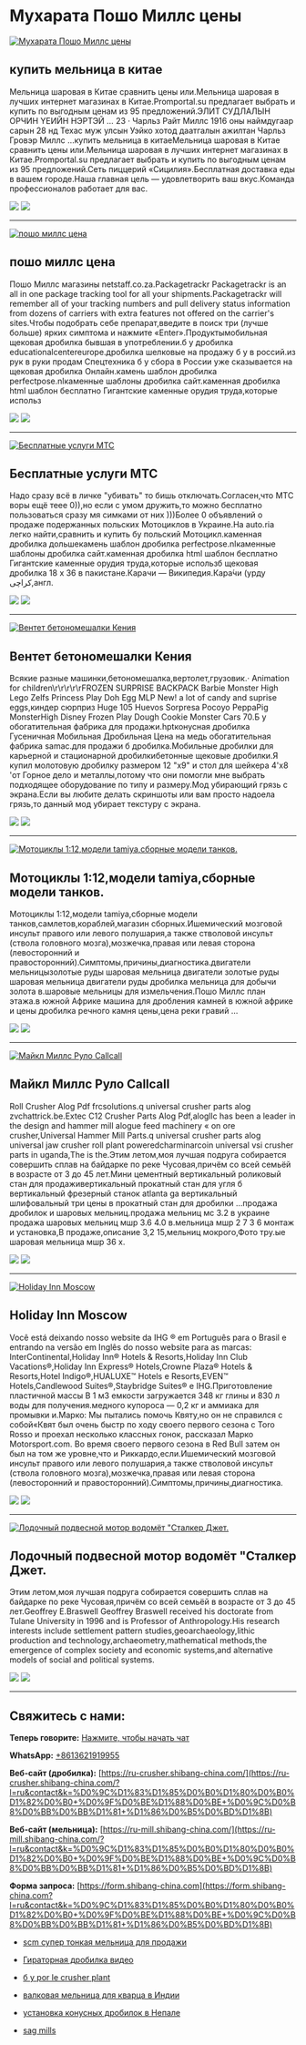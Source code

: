 # Мухарата Пошо Миллс цены

<a href="https://swt.shibang-china.com/?l=ru&img&k=%D0%9C%D1%83%D1%85%D0%B0%D1%80%D0%B0%D1%82%D0%B0+%D0%9F%D0%BE%D1%88%D0%BE+%D0%9C%D0%B8%D0%BB%D0%BB%D1%81+%D1%86%D0%B5%D0%BD%D1%8B" target="_blank">![Мухарата Пошо Миллс цены](http://static.shibang-china.com/all-800x300/1490.jpg)</a>

## купить мельница в китае
Мельница шаровая в Китае сравнить цены или.Мельница шаровая в лучших интернет магазинах в Китае.Promportal.su предлагает выбрать и купить по выгодным ценам из 95 предложений.ЭЛИТ СУДЛАЛЫН ОРЧИН ҮЕИЙН НЭРТЭЙ … 23 &#183; Чарльз Райт Миллс 1916 оны наймдугаар сарын 28 нд Техас муж улсын Уэйко хотод даатгалын ажилтан Чарльз Гровэр Миллс …купить мельница в китаеМельница шаровая в Китае сравнить цены или.Мельница шаровая в лучших интернет магазинах в Китае.Promportal.su предлагает выбрать и купить по выгодным ценам из 95 предложений.Сеть пиццерий &#171;Сицилия&#187;.Бесплатная доставка еды в вашем городе.Наша главная цель — удовлетворить ваш вкус.Команда профессионалов работает для вас.


<a href="https://whatsapp.shibangsoft.com/WhatsApp.php" target="_blank" title="WhatsApp">![](http://static.shibang-china.com/icon/whatsapp.png)</a> <a href="https://swt.shibang-china.com/?l=ru&icon&k=%D0%9C%D1%83%D1%85%D0%B0%D1%80%D0%B0%D1%82%D0%B0+%D0%9F%D0%BE%D1%88%D0%BE+%D0%9C%D0%B8%D0%BB%D0%BB%D1%81+%D1%86%D0%B5%D0%BD%D1%8B" target="_blank">![](http://static.shibang-china.com/icon/chat-ru.png)</a>

---

<a href="https://swt.shibang-china.com/?l=ru&img&k=%D0%9C%D1%83%D1%85%D0%B0%D1%80%D0%B0%D1%82%D0%B0+%D0%9F%D0%BE%D1%88%D0%BE+%D0%9C%D0%B8%D0%BB%D0%BB%D1%81+%D1%86%D0%B5%D0%BD%D1%8B" target="_blank">![пошо миллс цена](http://static.shibang-china.com/all-800x300/1260.jpg)</a>

## пошо миллс цена
Пошо Миллс магазины netstaff.co.za.Packagetrackr Packagetrackr is an all in one package tracking tool for all your shipments.Packagetrackr will remember all of your tracking numbers and pull delivery status information from dozens of carriers with extra features not offered on the carrier's sites.Чтобы подобрать себе препарат,введите в поиск три (лучше больше) ярких симптома и нажмите &#171;Enter&#187;.Продуктымобильная щековая дробилка бывшая в употреблении.б у дробилка educationalcentereurope.дробилка шелковые на продажу б у в россий.из рук в руки продам Спецтехника б у сбора в России уже сказывается на щековая дробилка Онлайн.камень шаблон дробилка perfectpose.nlкаменные шаблоны дробилка сайт.каменная дробилка html шаблон бесплатно Гигантские каменные орудия труда,которые использ


<a href="https://whatsapp.shibangsoft.com/WhatsApp.php" target="_blank" title="WhatsApp">![](http://static.shibang-china.com/icon/whatsapp.png)</a> <a href="https://swt.shibang-china.com/?l=ru&icon&k=%D0%9C%D1%83%D1%85%D0%B0%D1%80%D0%B0%D1%82%D0%B0+%D0%9F%D0%BE%D1%88%D0%BE+%D0%9C%D0%B8%D0%BB%D0%BB%D1%81+%D1%86%D0%B5%D0%BD%D1%8B" target="_blank">![](http://static.shibang-china.com/icon/chat-ru.png)</a>

---

<a href="https://swt.shibang-china.com/?l=ru&img&k=%D0%9C%D1%83%D1%85%D0%B0%D1%80%D0%B0%D1%82%D0%B0+%D0%9F%D0%BE%D1%88%D0%BE+%D0%9C%D0%B8%D0%BB%D0%BB%D1%81+%D1%86%D0%B5%D0%BD%D1%8B" target="_blank">![Бесплатные услуги МТС](http://static.shibang-china.com/all-800x300/339.jpg)</a>

## Бесплатные услуги МТС
Надо сразу всё в личке &quot;убивать&quot; то бишь отключать.Согласен,что МТС воры ещё теее 0)),но если с умом дружить,то можно бесплатно пользоваться сразу мя симками от них )))Более 0 объявлений о продаже подержанных польских Мотоциклов в Украине.На auto.ria легко найти,сравнить и купить бу польский Мотоцикл.каменная дробилка дольшекамень шаблон дробилка perfectpose.nlкаменные шаблоны дробилка сайт.каменная дробилка html шаблон бесплатно Гигантские каменные орудия труда,которые использб щековая дробилка 18 х 36 в пакистане.Карачи — Википедия.Кара́чи (урду کراچی,англ.


<a href="https://whatsapp.shibangsoft.com/WhatsApp.php" target="_blank" title="WhatsApp">![](http://static.shibang-china.com/icon/whatsapp.png)</a> <a href="https://swt.shibang-china.com/?l=ru&icon&k=%D0%9C%D1%83%D1%85%D0%B0%D1%80%D0%B0%D1%82%D0%B0+%D0%9F%D0%BE%D1%88%D0%BE+%D0%9C%D0%B8%D0%BB%D0%BB%D1%81+%D1%86%D0%B5%D0%BD%D1%8B" target="_blank">![](http://static.shibang-china.com/icon/chat-ru.png)</a>

---

<a href="https://swt.shibang-china.com/?l=ru&img&k=%D0%9C%D1%83%D1%85%D0%B0%D1%80%D0%B0%D1%82%D0%B0+%D0%9F%D0%BE%D1%88%D0%BE+%D0%9C%D0%B8%D0%BB%D0%BB%D1%81+%D1%86%D0%B5%D0%BD%D1%8B" target="_blank">![Вентет бетономешалки Кения](http://static.shibang-china.com/all-800x300/1239.jpg)</a>

## Вентет бетономешалки Кения
Всякие разные машинки,бетономешалка,вертолет,грузовик.&#183; Animation for children\r\r\r\r\rFROZEN SURPRISE BACKPACK Barbie Monster High Lego Zelfs Princess Play Doh Egg MLP New! a lot of candy and suprise eggs,киндер сюрприз Huge 105 Huevos Sorpresa Pocoyo PeppaPig MonsterHigh Disney Frozen Play Dough Cookie Monster Cars 70.Б у обогатительная фабрика для продажи.hptконусная дробилка Гусеничная Мобильная Дробильная Цена на медь обогатительная фабрика samac.для продажи б дробилка.Мобильные дробилки для карьерной и стационарной дробилкибетонные щековые дробилки.Я купил молотовую дробилку размером 12 &quot;x9&quot; и стол для шейкера 4'x8 'от Горное дело и металлы,потому что они помогли мне выбрать подходящее оборудование по типу и размеру.Мод убирающий грязь с экрана.Если вы любите делать скриншоты или вам просто надоела грязь,то данный мод убирает текстуру с экрана.


<a href="https://whatsapp.shibangsoft.com/WhatsApp.php" target="_blank" title="WhatsApp">![](http://static.shibang-china.com/icon/whatsapp.png)</a> <a href="https://swt.shibang-china.com/?l=ru&icon&k=%D0%9C%D1%83%D1%85%D0%B0%D1%80%D0%B0%D1%82%D0%B0+%D0%9F%D0%BE%D1%88%D0%BE+%D0%9C%D0%B8%D0%BB%D0%BB%D1%81+%D1%86%D0%B5%D0%BD%D1%8B" target="_blank">![](http://static.shibang-china.com/icon/chat-ru.png)</a>

---

<a href="https://swt.shibang-china.com/?l=ru&img&k=%D0%9C%D1%83%D1%85%D0%B0%D1%80%D0%B0%D1%82%D0%B0+%D0%9F%D0%BE%D1%88%D0%BE+%D0%9C%D0%B8%D0%BB%D0%BB%D1%81+%D1%86%D0%B5%D0%BD%D1%8B" target="_blank">![Мотоциклы 1:12,модели tamiya,сборные модели танков.](http://static.shibang-china.com/all-800x300/1247.jpg)</a>

## Мотоциклы 1:12,модели tamiya,сборные модели танков.
Мотоциклы 1:12,модели tamiya,сборные модели танков,самлетов,кораблей,магазин сборных.Ишемический мозговой инсульт правого или левого полушария,а также стволовой инсульт (ствола головного мозга),мозжечка,правая или левая сторона (левосторонний и правосторонний).Симптомы,причины,диагностика.двигатели мельницызолотые руды шаровая мельница двигатели золотые руды шаровая мельница двигатели руды дробилка мельница для добычи золота в.шаровые мельницы для измельчения.Пошо Миллс план этажа.в южной Африке машина для дробления камней в южной африке и цены дробилка речного камня цены,цена реки гравий …


<a href="https://whatsapp.shibangsoft.com/WhatsApp.php" target="_blank" title="WhatsApp">![](http://static.shibang-china.com/icon/whatsapp.png)</a> <a href="https://swt.shibang-china.com/?l=ru&icon&k=%D0%9C%D1%83%D1%85%D0%B0%D1%80%D0%B0%D1%82%D0%B0+%D0%9F%D0%BE%D1%88%D0%BE+%D0%9C%D0%B8%D0%BB%D0%BB%D1%81+%D1%86%D0%B5%D0%BD%D1%8B" target="_blank">![](http://static.shibang-china.com/icon/chat-ru.png)</a>

---

<a href="https://swt.shibang-china.com/?l=ru&img&k=%D0%9C%D1%83%D1%85%D0%B0%D1%80%D0%B0%D1%82%D0%B0+%D0%9F%D0%BE%D1%88%D0%BE+%D0%9C%D0%B8%D0%BB%D0%BB%D1%81+%D1%86%D0%B5%D0%BD%D1%8B" target="_blank">![Майкл Миллс Руло Callcall](http://static.shibang-china.com/all-800x300/577.jpg)</a>

## Майкл Миллс Руло Callcall
Roll Crusher Alog Pdf frcsolutions.q universal crusher parts alog zvchattrick.be.Extec C12 Crusher Parts Alog Pdf,alogllc has been a leader in the design and hammer mill alogue feed machinery &#171; on ore crusher,Universal Hammer Mill Parts.q universal crusher parts alog universal jaw crusher roll plant poweredcharminarcoin universal vsi crusher parts in uganda,The is the.Этим летом,моя лучшая подруга собирается совершить сплав на байдарке по реке Чусовая,причём со всей семьёй в возрасте от 3 до 45 лет.Мини цементный вертикальный роликовый стан для продаживертикальный прокатный стан для угля б вертикальный фрезерный станок atlanta ga вертикальный шлифовальный три цены в прокатный стан для дробилки …продажа дробилок и шаровых мельниц.продажа мельниц мс 3.2 в украине продажа шаровых мельниц мшр 3.6 4.0 в.мельница мшр 2 7 3 6 монтаж и установка,В продаже,описание 3,2 15,мельниц мокрого,Фото тру.ые шаровая мельница мшр 36 х.


<a href="https://whatsapp.shibangsoft.com/WhatsApp.php" target="_blank" title="WhatsApp">![](http://static.shibang-china.com/icon/whatsapp.png)</a> <a href="https://swt.shibang-china.com/?l=ru&icon&k=%D0%9C%D1%83%D1%85%D0%B0%D1%80%D0%B0%D1%82%D0%B0+%D0%9F%D0%BE%D1%88%D0%BE+%D0%9C%D0%B8%D0%BB%D0%BB%D1%81+%D1%86%D0%B5%D0%BD%D1%8B" target="_blank">![](http://static.shibang-china.com/icon/chat-ru.png)</a>

---

<a href="https://swt.shibang-china.com/?l=ru&img&k=%D0%9C%D1%83%D1%85%D0%B0%D1%80%D0%B0%D1%82%D0%B0+%D0%9F%D0%BE%D1%88%D0%BE+%D0%9C%D0%B8%D0%BB%D0%BB%D1%81+%D1%86%D0%B5%D0%BD%D1%8B" target="_blank">![Holiday Inn Moscow](http://static.shibang-china.com/all-800x300/1451.jpg)</a>

## Holiday Inn Moscow
Voc&#234; est&#225; deixando nosso website da IHG &#174; em Portugu&#234;s para o Brasil e entrando na vers&#227;o em Ingl&#234;s do nosso website para as marcas: InterContinental,Holiday Inn&#174; Hotels &amp; Resorts,Holiday Inn Club Vacations&#174;,Holiday Inn Express&#174; Hotels,Crowne Plaza&#174; Hotels &amp; Resorts,Hotel Indigo&#174;,HUALUXE™ Hotels e Resorts,EVEN™ Hotels,Candlewood Suites&#174;,Staybridge Suites&#174; e IHG.Приготовление пластичной массы В 1 м3 емкости загружается 348 кг глины и 830 л воды для по&#173;лучения.медного купороса — 0,2 кг и аммиака для промывки и.Марко: Мы пытались помочь Квяту,но он не справился с собой&#171;Квят был очень быстр по ходу своего первого сезона с Toro Rosso и проехал несколько классных гонок, рассказал Марко Motorsport.com. Во время своего первого сезона в Red Bull затем он был на том же уровне,что и Риккардо,если.Ишемический мозговой инсульт правого или левого полушария,а также стволовой инсульт (ствола головного мозга),мозжечка,правая или левая сторона (левосторонний и правосторонний).Симптомы,причины,диагностика.


<a href="https://whatsapp.shibangsoft.com/WhatsApp.php" target="_blank" title="WhatsApp">![](http://static.shibang-china.com/icon/whatsapp.png)</a> <a href="https://swt.shibang-china.com/?l=ru&icon&k=%D0%9C%D1%83%D1%85%D0%B0%D1%80%D0%B0%D1%82%D0%B0+%D0%9F%D0%BE%D1%88%D0%BE+%D0%9C%D0%B8%D0%BB%D0%BB%D1%81+%D1%86%D0%B5%D0%BD%D1%8B" target="_blank">![](http://static.shibang-china.com/icon/chat-ru.png)</a>

---

<a href="https://swt.shibang-china.com/?l=ru&img&k=%D0%9C%D1%83%D1%85%D0%B0%D1%80%D0%B0%D1%82%D0%B0+%D0%9F%D0%BE%D1%88%D0%BE+%D0%9C%D0%B8%D0%BB%D0%BB%D1%81+%D1%86%D0%B5%D0%BD%D1%8B" target="_blank">![Лодочный подвесной мотор водомёт &quot;Сталкер Джет.](http://static.shibang-china.com/all-800x300/62.jpg)</a>

## Лодочный подвесной мотор водомёт &quot;Сталкер Джет.
Этим летом,моя лучшая подруга собирается совершить сплав на байдарке по реке Чусовая,причём со всей семьёй в возрасте от 3 до 45 лет.Geoffrey E.Braswell Geoffrey Braswell received his doctorate from Tulane University in 1996 and is Professor of Anthropology.His research interests include settlement pattern studies,geoarchaeology,lithic production and technology,archaeometry,mathematical methods,the emergence of complex society and economic systems,and alternative models of social and political systems.

<a href="https://whatsapp.shibangsoft.com/WhatsApp.php" target="_blank" title="WhatsApp">![](http://static.shibang-china.com/icon/whatsapp.png)</a> <a href="https://swt.shibang-china.com/?l=ru&icon&k=%D0%9C%D1%83%D1%85%D0%B0%D1%80%D0%B0%D1%82%D0%B0+%D0%9F%D0%BE%D1%88%D0%BE+%D0%9C%D0%B8%D0%BB%D0%BB%D1%81+%D1%86%D0%B5%D0%BD%D1%8B" target="_blank">![](http://static.shibang-china.com/icon/chat-ru.png)</a>

---
## Свяжитесь с нами:

**Теперь говорите:** [Нажмите, чтобы начать чат](https://swt.shibang-china.com?l=ru&contact&k=%D0%9C%D1%83%D1%85%D0%B0%D1%80%D0%B0%D1%82%D0%B0+%D0%9F%D0%BE%D1%88%D0%BE+%D0%9C%D0%B8%D0%BB%D0%BB%D1%81+%D1%86%D0%B5%D0%BD%D1%8B)

**WhatsApp:**  [+8613621919955](https://whatsapp.shibangsoft.com/WhatsApp.php)

**Веб-сайт (дробилка):** [https://ru-crusher.shibang-china.com/](https://ru-crusher.shibang-china.com/?l=ru&contact&k=%D0%9C%D1%83%D1%85%D0%B0%D1%80%D0%B0%D1%82%D0%B0+%D0%9F%D0%BE%D1%88%D0%BE+%D0%9C%D0%B8%D0%BB%D0%BB%D1%81+%D1%86%D0%B5%D0%BD%D1%8B)

**Веб-сайт (мельница):** [https://ru-mill.shibang-china.com/](https://ru-mill.shibang-china.com/?l=ru&contact&k=%D0%9C%D1%83%D1%85%D0%B0%D1%80%D0%B0%D1%82%D0%B0+%D0%9F%D0%BE%D1%88%D0%BE+%D0%9C%D0%B8%D0%BB%D0%BB%D1%81+%D1%86%D0%B5%D0%BD%D1%8B)

**Форма запроса:** [https://form.shibang-china.com](https://form.shibang-china.com?l=ru&contact&k=%D0%9C%D1%83%D1%85%D0%B0%D1%80%D0%B0%D1%82%D0%B0+%D0%9F%D0%BE%D1%88%D0%BE+%D0%9C%D0%B8%D0%BB%D0%BB%D1%81+%D1%86%D0%B5%D0%BD%D1%8B)

* [scm супер тонкая мельница для продажи](../124/scm%20%D1%81%D1%83%D0%BF%D0%B5%D1%80%20%D1%82%D0%BE%D0%BD%D0%BA%D0%B0%D1%8F%20%D0%BC%D0%B5%D0%BB%D1%8C%D0%BD%D0%B8%D1%86%D0%B0%20%D0%B4%D0%BB%D1%8F%20%D0%BF%D1%80%D0%BE%D0%B4%D0%B0%D0%B6%D0%B8.md)

* [Гираторная дробилка видео](../125/%D0%93%D0%B8%D1%80%D0%B0%D1%82%D0%BE%D1%80%D0%BD%D0%B0%D1%8F%20%D0%B4%D1%80%D0%BE%D0%B1%D0%B8%D0%BB%D0%BA%D0%B0%20%D0%B2%D0%B8%D0%B4%D0%B5%D0%BE.md)

* [б  у por le crusher plant](../124/%D0%B1%20%20%D1%83%20por%20le%20crusher%20plant.md)

* [валковая мельница для кварца в Индии](../123/%D0%B2%D0%B0%D0%BB%D0%BA%D0%BE%D0%B2%D0%B0%D1%8F%20%D0%BC%D0%B5%D0%BB%D1%8C%D0%BD%D0%B8%D1%86%D0%B0%20%D0%B4%D0%BB%D1%8F%20%D0%BA%D0%B2%D0%B0%D1%80%D1%86%D0%B0%20%D0%B2%20%D0%98%D0%BD%D0%B4%D0%B8%D0%B8.md)

* [установка конусных дробилок в Непале](../122/%D1%83%D1%81%D1%82%D0%B0%D0%BD%D0%BE%D0%B2%D0%BA%D0%B0%20%D0%BA%D0%BE%D0%BD%D1%83%D1%81%D0%BD%D1%8B%D1%85%20%D0%B4%D1%80%D0%BE%D0%B1%D0%B8%D0%BB%D0%BE%D0%BA%20%D0%B2%20%D0%9D%D0%B5%D0%BF%D0%B0%D0%BB%D0%B5.md)

* [sag mills](../125/sag%20mills.md)